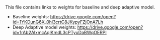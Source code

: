 This file contains links to weights for baseline and deep adaptive model.

- Baseline weights: https://drive.google.com/open?id=1YKDunG6X_0hl3crtC8JKypyFZjOnA7Lh
- Deep Adaptive model weights: https://drive.google.com/open?id=1rAb2AlxmcAqlKmdL3cPTyuDaBWqOERPI

